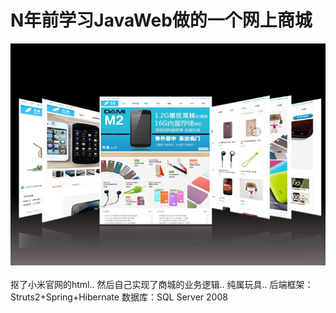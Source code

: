 N年前学习JavaWeb做的一个网上商城
=====================
<img src="img/dami.jpg" />

<br/>
<br/>
抠了小米官网的html.. 然后自己实现了商城的业务逻辑.. 纯属玩具..
后端框架：Struts2+Spring+Hibernate
数据库：SQL Server 2008